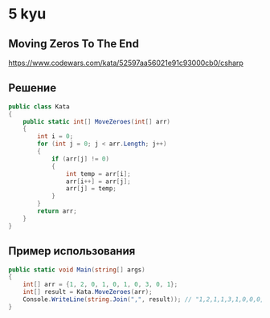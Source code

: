 # 5 kyu

## Moving Zeros To The End

https://www.codewars.com/kata/52597aa56021e91c93000cb0/csharp

## Решение 

```C#
public class Kata
{
    public static int[] MoveZeroes(int[] arr)
    {
        int i = 0;
        for (int j = 0; j < arr.Length; j++)
        {
            if (arr[j] != 0)
            {
                int temp = arr[i];
                arr[i++] = arr[j];
                arr[j] = temp;
            }
        }
        return arr;
    }
}
```
## Пример использования 

```C#
public static void Main(string[] args)
{
    int[] arr = {1, 2, 0, 1, 0, 1, 0, 3, 0, 1};
    int[] result = Kata.MoveZeroes(arr);
    Console.WriteLine(string.Join(",", result)); // "1,2,1,1,3,1,0,0,0,0"
}
```
